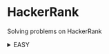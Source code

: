 # HackerRank
Solving problems on HackerRank
<details>
<summary>EASY</summary>

|Name|Problem|Solution|
|---|---|---|
|Java 1D Array|https://www.hackerrank.com/challenges/java-1d-array-introduction|<a href='https://github.com/savra/HackerRank/tree/master/src/main/java/com/hvdbs/savra/hackerrank/topics/java/Java1DArray.java'>Java 1D Array</a>|
|Java Abstract Class|https://www.hackerrank.com/challenges/java-abstract-class|<a href='https://github.com/savra/HackerRank/tree/master/src/main/java/com/hvdbs/savra/hackerrank/topics/java/JavaAbstractClass.java'>Java Abstract Class</a>|
|Java Anagrams|https://www.hackerrank.com/challenges/java-anagrams|<a href='https://github.com/savra/HackerRank/tree/master/src/main/java/com/hvdbs/savra/hackerrank/topics/java/JavaAnagrams.java'>Java Anagrams</a>|
|Java BigInteger|https://www.hackerrank.com/challenges/java-biginteger|<a href='https://github.com/savra/HackerRank/tree/master/src/main/java/com/hvdbs/savra/hackerrank/topics/java/JavaBigInteger.java'>Java BigInteger</a>|
|Java Currency Formatter|https://www.hackerrank.com/challenges/java-currency-formatter|<a href='https://github.com/savra/HackerRank/tree/master/src/main/java/com/hvdbs/savra/hackerrank/topics/java/JavaCurrencyFormatter.java'>Java Currency Formatter</a>|
|Java Datatypes|https://www.hackerrank.com/challenges/java-datatypes|<a href='https://github.com/savra/HackerRank/tree/master/src/main/java/com/hvdbs/savra/hackerrank/topics/java/JavaDatatypes.java'>Java Datatypes</a>|
|Java Date and Time|https://www.hackerrank.com/challenges/java-date-and-time|<a href='https://github.com/savra/HackerRank/tree/master/src/main/java/com/hvdbs/savra/hackerrank/topics/java/JavaDateAndTime.java'>Java Date and Time</a>|
|Java End-of-file|https://www.hackerrank.com/challenges/java-end-of-file|<a href='https://github.com/savra/HackerRank/tree/master/src/main/java/com/hvdbs/savra/hackerrank/topics/java/JavaEndOfFile.java'>Java End-of-file</a>|
|Java Exception Handling|https://www.hackerrank.com/challenges/java-exception-handling|<a href='https://github.com/savra/HackerRank/tree/master/src/main/java/com/hvdbs/savra/hackerrank/topics/java/JavaExceptionHandling.java'>Java Exception Handling</a>|
|Java Exception Handling (Try-catch)|https://www.hackerrank.com/challenges/java-exception-handling-try-catch|<a href='https://github.com/savra/HackerRank/tree/master/src/main/java/com/hvdbs/savra/hackerrank/topics/java/JavaExceptionHandlingTryCatch.java'>Java Exception Handling (Try-catch)</a>|
|Java If-Else|https://www.hackerrank.com/challenges/java-if-else|<a href='https://github.com/savra/HackerRank/tree/master/src/main/java/com/hvdbs/savra/hackerrank/topics/java/JavaIfElse.java'>Java If-Else</a>|
|Java Inheritance I|https://www.hackerrank.com/challenges/java-inheritance-1|<a href='https://github.com/savra/HackerRank/tree/master/src/main/java/com/hvdbs/savra/hackerrank/topics/java/JavaInheritanceI.java'>Java Inheritance I</a>|
|Java Inheritance II|https://www.hackerrank.com/challenges/java-inheritance-2|<a href='https://github.com/savra/HackerRank/tree/master/src/main/java/com/hvdbs/savra/hackerrank/topics/java/JavaInheritanceII.java'>Java Inheritance II</a>|
|Java Instanceof keyword|https://www.hackerrank.com/challenges/java-instanceof-keyword|<a href='https://github.com/savra/HackerRank/tree/master/src/main/java/com/hvdbs/savra/hackerrank/topics/java/JavaInstanceofKeyword.java'>Java Instanceof keyword</a>|
|Java Interface|https://www.hackerrank.com/challenges/java-interface|<a href='https://github.com/savra/HackerRank/tree/master/src/main/java/com/hvdbs/savra/hackerrank/topics/java/JavaInterface.java'>Java Interface</a>|
|Java Int to String|https://www.hackerrank.com/challenges/java-int-to-string|<a href='https://github.com/savra/HackerRank/tree/master/src/main/java/com/hvdbs/savra/hackerrank/topics/java/JavaIntToString.java'>Java Int to String</a>|
|Java Iterator|https://www.hackerrank.com/challenges/java-iterator|<a href='https://github.com/savra/HackerRank/tree/master/src/main/java/com/hvdbs/savra/hackerrank/topics/java/JavaIterator.java'>Java Iterator</a>|
|Java Loops I|https://www.hackerrank.com/challenges/java-loops-i|<a href='https://github.com/savra/HackerRank/tree/master/src/main/java/com/hvdbs/savra/hackerrank/topics/java/JavaLoopsI.java'>Java Loops I</a>|
|Java Loops II|https://www.hackerrank.com/challenges/java-loops|<a href='https://github.com/savra/HackerRank/tree/master/src/main/java/com/hvdbs/savra/hackerrank/topics/java/JavaLoopsII.java'>Java Loops II</a>|
|Java Method Overriding|https://www.hackerrank.com/challenges/java-method-overriding|<a href='https://github.com/savra/HackerRank/tree/master/src/main/java/com/hvdbs/savra/hackerrank/topics/java/JavaMethodOverriding.java'>Java Method Overriding</a>|
|Java Method Overriding 2 (Super Keyword)|https://www.hackerrank.com/challenges/java-method-overriding-2-super-keyword|<a href='https://github.com/savra/HackerRank/tree/master/src/main/java/com/hvdbs/savra/hackerrank/topics/java/JavaMethodOverriding2SuperKeyword.java'>Java Method Overriding 2 (Super Keyword)</a>|
|Java Output Formatting|https://www.hackerrank.com/challenges/java-output-formatting|<a href='https://github.com/savra/HackerRank/tree/master/src/main/java/com/hvdbs/savra/hackerrank/topics/java/JavaOutputFormatting.java'>Java Output Formatting</a>|
|Java Primality Test|https://www.hackerrank.com/challenges/java-primality-test|<a href='https://github.com/savra/HackerRank/tree/master/src/main/java/com/hvdbs/savra/hackerrank/topics/java/JavaPrimalityTest.java'>Java Primality Test</a>|
|Java Static Initializer Block|https://www.hackerrank.com/challenges/java-static-initializer-block|<a href='https://github.com/savra/HackerRank/tree/master/src/main/java/com/hvdbs/savra/hackerrank/topics/java/JavaStaticInitializerBlock.java'>Java Static Initializer Block</a>|
|Java Stdin and Stdout I|https://www.hackerrank.com/challenges/java-stdin-and-stdout-1|<a href='https://github.com/savra/HackerRank/tree/master/src/main/java/com/hvdbs/savra/hackerrank/topics/java/JavaStdinAndStdoutI.java'>Java Stdin and Stdout I</a>|
|Java Stdin and Stdout II|https://www.hackerrank.com/challenges/java-stdin-stdout|<a href='https://github.com/savra/HackerRank/tree/master/src/main/java/com/hvdbs/savra/hackerrank/topics/java/JavaStdinAndStdoutII.java'>Java Stdin and Stdout II</a>|
|Java String Reverse|https://www.hackerrank.com/challenges/java-string-reverse|<a href='https://github.com/savra/HackerRank/tree/master/src/main/java/com/hvdbs/savra/hackerrank/topics/java/JavaStringReverse.java'>Java String Reverse</a>|
|Java Strings Introduction|https://www.hackerrank.com/challenges/java-strings-introduction|<a href='https://github.com/savra/HackerRank/tree/master/src/main/java/com/hvdbs/savra/hackerrank/topics/java/JavaStringsIntroduction.java'>Java Strings Introduction</a>|
|Java String Tokens|https://www.hackerrank.com/challenges/java-string-tokens|<a href='https://github.com/savra/HackerRank/tree/master/src/main/java/com/hvdbs/savra/hackerrank/topics/java/JavaStringTokens.java'>Java String Tokens</a>|
|Java Subarray|https://www.hackerrank.com/challenges/java-negative-subarray|<a href='https://github.com/savra/HackerRank/tree/master/src/main/java/com/hvdbs/savra/hackerrank/topics/java/JavaSubarray.java'>Java Subarray</a>|
|Java Substring|https://www.hackerrank.com/challenges/java-substring|<a href='https://github.com/savra/HackerRank/tree/master/src/main/java/com/hvdbs/savra/hackerrank/topics/java/JavaSubstring.java'>Java Substring</a>|
|Java Substring Comparisons|https://www.hackerrank.com/challenges/java-string-compare|<a href='https://github.com/savra/HackerRank/tree/master/src/main/java/com/hvdbs/savra/hackerrank/topics/java/JavaSubstringComparisons.java'>Java Substring Comparisons</a>|
|Pattern Syntax Checker|https://www.hackerrank.com/challenges/pattern-syntax-checker|<a href='https://github.com/savra/HackerRank/tree/master/src/main/java/com/hvdbs/savra/hackerrank/topics/java/PatternSyntaxChecker.java'>Pattern Syntax Checker</a>|
|Welcome to Java!|https://www.hackerrank.com/challenges/welcome-to-java|<a href='https://github.com/savra/HackerRank/tree/master/src/main/java/com/hvdbs/savra/hackerrank/topics/java/WelcomeToJava.java'>Welcome to Java!</a>|
</details>